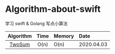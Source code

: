 # Algorithm-about-swift
学习 swift & Golang 写点小算法

| Algorithm | Time | Memory |Date|
|:-------:|:-------:|:------|:------|
|[TwoSum ](https://github.com/MacOMNI/Algorithm-About-LeetCode/blob/master/LeetCodeDes/LeetCode_TwoSum_1.md) | O(n) | O(n) |2020.04.03|
